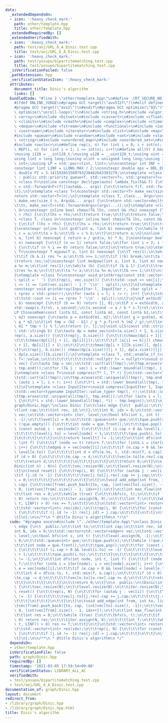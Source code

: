 ```yaml
---
data:
  _extendedDependsOn:
  - icon: ':heavy_check_mark:'
    path: other/template.hpp
    title: other/template.hpp
  _extendedRequiredBy: []
  _extendedVerifiedWith:
  - icon: ':heavy_check_mark:'
    path: test/aoj/GRL_6_A_Dinic.test.cpp
    title: test/aoj/GRL_6_A_Dinic.test.cpp
  - icon: ':heavy_check_mark:'
    path: test/yosupo/bipartitematching.test.cpp
    title: test/yosupo/bipartitematching.test.cpp
  _isVerificationFailed: false
  _pathExtension: hpp
  _verificationStatusIcon: ':heavy_check_mark:'
  attributes:
    document_title: Dinic's algorithm
    links: []
  bundledCode: "#line 2 \"other/template.hpp\"\n#define _CRT_SECURE_NO_WARNINGS\n\
    #ifdef ONLINE_JUDGE\n#pragma GCC target(\"avx512f\")\n#elif defined EVAL\n#else\n\
    #pragma GCC target(\"avx2\")\n#endif\n#pragma GCC optimize(\"O3\")\n#pragma GCC\
    \ optimize(\"unroll-loops\")\n#include <string.h>\n#include <algorithm>\n#include\
    \ <array>\n#include <bitset>\n#include <cassert>\n#include <cfloat>\n#include\
    \ <climits>\n#include <cmath>\n#include <complex>\n#include <ctime>\n#include\
    \ <deque>\n#include <fstream>\n#include <functional>\n#include <iomanip>\n#include\
    \ <iostream>\n#include <iterator>\n#include <list>\n#include <map>\n#include <memory>\n\
    #include <queue>\n#include <random>\n#include <set>\n#include <stack>\n#include\
    \ <string>\n#include <unordered_map>\n#include <unordered_set>\n#include <utility>\n\
    #include <vector>\n\n#define rep(i, n) for (int i = 0; i < int(n); i++)\n#define\
    \ REP(i, n) for (int i = 1; i <= int(n); i++)\n#define all(V) V.begin(), V.end()\n\
    \nusing i128 = __int128_t;\nusing u128 = __uint128_t;\nusing uint = unsigned int;\n\
    using lint = long long;\nusing ulint = unsigned long long;\nusing IP = std::pair<int,\
    \ int>;\nusing LP = std::pair<lint, lint>;\n\nconstexpr int INF = INT_MAX / 2;\n\
    constexpr lint LINF = LLONG_MAX / 2;\nconstexpr double eps = DBL_EPSILON;\nconstexpr\
    \ double PI = 3.141592653589793238462643383279;\n\ntemplate <class T>\nclass prique\
    \ : public std::priority_queue<T, std::vector<T>, std::greater<T>> {\n};\ntemplate\
    \ <class F>\ninline constexpr decltype(auto) lambda_fix(F&& f) {\n\treturn [f\
    \ = std::forward<F>(f)](auto&&... args) {\n\t\treturn f(f, std::forward<decltype(args)>(args)...);\n\
    \t};\n}\ntemplate <class T>\nconstexpr std::vector<T> make_vec(size_t n) {\n\t\
    return std::vector<T>(n);\n}\ntemplate <class T, class... Args>\nconstexpr auto\
    \ make_vec(size_t n, Args&&... args) {\n\treturn std::vector<decltype(make_vec<T>(args...))>(\n\
    \t\tn, make_vec<T>(std::forward<Args>(args)...));\n}\ntemplate <class T, class\
    \ U>\nconstexpr inline bool chmax(T& lhs, const U& rhs) noexcept {\n\tif (lhs\
    \ < rhs) {\n\t\tlhs = rhs;\n\t\treturn true;\n\t}\n\treturn false;\n}\ntemplate\
    \ <class T, class U>\nconstexpr inline bool chmin(T& lhs, const U& rhs) noexcept\
    \ {\n\tif (lhs > rhs) {\n\t\tlhs = rhs;\n\t\treturn true;\n\t}\n\treturn false;\n\
    }\nconstexpr inline lint gcd(lint a, lint b) noexcept {\n\twhile (b) {\n\t\tlint\
    \ c = a;\n\t\ta = b;\n\t\tb = c % b;\n\t}\n\treturn a;\n}\ninline lint lcm(lint\
    \ a, lint b) noexcept { return a / gcd(a, b) * b; }\nconstexpr bool isprime(lint\
    \ n) noexcept {\n\tif (n == 1) return false;\n\tfor (int i = 2; i * i <= n; i++)\
    \ {\n\t\tif (n % i == 0) return false;\n\t}\n\treturn true;\n}\ntemplate <class\
    \ T>\nconstexpr T mypow(T a, lint b) noexcept {\n\tT res(1);\n\twhile (true) {\n\
    \t\tif (b & 1) res *= a;\n\t\tb >>= 1;\n\t\tif (!b) break;\n\t\ta *= a;\n\t}\n\
    \treturn res;\n}\nconstexpr lint modpow(lint a, lint b, lint m) noexcept {\n\t\
    a %= m;\n\tlint res(1);\n\twhile (b) {\n\t\tif (b & 1) {\n\t\t\tres *= a;\n\t\t\
    \tres %= m;\n\t\t}\n\t\ta *= a;\n\t\ta %= m;\n\t\tb >>= 1;\n\t}\n\treturn res;\n\
    }\ntemplate <class T>\nconstexpr void printArray(const std::vector<T>& vec, char\
    \ split = ' ') {\n\trep(i, vec.size()) {\n\t\tstd::cout << vec[i];\n\t\tstd::cout\
    \ << (i == (int)vec.size() - 1 ? '\\n' : split);\n\t}\n}\ntemplate <class InputIter>\n\
    constexpr void printArray(InputIter l, InputIter r, char split = ' ') {\n\tauto\
    \ rprev = std::prev(r);\n\tfor (auto i = l; i != r; i++) {\n\t\tstd::cout << *i;\n\
    \t\tstd::cout << (i == rprev ? '\\n' : split);\n\t}\n}\nLP extGcd(lint a, lint\
    \ b) noexcept {\n\tif (b == 0) return {1, 0};\n\tLP s = extGcd(b, a % b);\n\t\
    std::swap(s.first, s.second);\n\ts.second -= a / b * s.first;\n\treturn s;\n}\n\
    LP ChineseRem(const lint& b1, const lint& m1, const lint& b2,\n\t\t\t  const lint&\
    \ m2) noexcept {\n\tauto p = extGcd(m1, m2);\n\tlint g = gcd(m1, m2), l = m1 /\
    \ g * m2;\n\tlint tmp = (b2 - b1) / g * p.first % (m2 / g);\n\tlint r = (b1 +\
    \ m1 * tmp + l) % l;\n\treturn {r, l};\n}\nint LCS(const std::string& a, const\
    \ std::string& b) {\n\tauto dp = make_vec<int>(a.size() + 1, b.size() + 1);\n\t\
    rep(i, a.size()) {\n\t\trep(j, b.size()) {\n\t\t\tchmax(dp[i + 1][j], dp[i][j]);\n\
    \t\t\tchmax(dp[i][j + 1], dp[i][j]);\n\t\t\tif (a[i] == b[j]) chmax(dp[i + 1][j\
    \ + 1], dp[i][j] + 1);\n\t\t}\n\t\tchmax(dp[i + 1][b.size()], dp[i][b.size()]);\n\
    \t}\n\trep(j, b.size()) chmax(dp[a.size()][j + 1], dp[a.size()][j]);\n\treturn\
    \ dp[a.size()][b.size()];\n}\ntemplate <class T, std::enable_if_t<std::is_convertible<int,\
    \ T>::value,\n\t\t\t\t\t\t\t\t\tstd::nullptr_t> = nullptr>\nvoid compress(std::vector<T>&\
    \ vec) {\n\tauto tmp = vec;\n\tstd::sort(all(tmp));\n\ttmp.erase(std::unique(all(tmp)),\
    \ tmp.end());\n\tfor (T& i : vec) i = std::lower_bound(all(tmp), i) - tmp.begin();\n\
    }\ntemplate <class T>\nvoid compress(T* l, T* r) {\n\tstd::vector<T> tmp(l, r);\n\
    \tstd::sort(all(tmp));\n\ttmp.erase(std::unique(all(tmp)), tmp.end());\n\tfor\
    \ (auto i = l; i < r; i++) {\n\t\t*i = std::lower_bound(all(tmp), *i) - tmp.begin();\n\
    \t}\n}\ntemplate <class InputIter>\nvoid compress(InputIter l, InputIter r) {\n\
    \tstd::vector<typename InputIter::value_type> tmp(l, r);\n\tstd::sort(all(tmp));\n\
    \ttmp.erase(std::unique(all(tmp)), tmp.end());\n\tfor (auto i = l; i < r; i++)\
    \ {\n\t\t*i = std::lower_bound(all(tmp), *i) - tmp.begin();\n\t}\n}\n#line 3 \"\
    graph/Dinic.hpp\"\nclass Dinic {\n\tclass edge {\n\t  public:\n\t\tint to;\n\t\
    \tlint cap;\n\t\tint rev, id;\n\t};\n\tint N, idx = 0;\n\tstd::vector<std::vector<edge>>\
    \ vec;\n\tstd::vector<int> iter, level;\n\tbool bfs(int s, int t) {\n\t\tlevel.assign(N,\
    \ -1);\n\t\tlevel[s] = 0;\n\t\tstd::queue<int> que;\n\t\tque.push(s);\n\t\twhile\
    \ (!que.empty()) {\n\t\t\tint node = que.front();\n\t\t\tque.pop();\n\t\t\tfor\
    \ (const auto& i : vec[node]) {\n\t\t\t\tif (i.cap > 0 && level[i.to] == -1) {\n\
    \t\t\t\t\tlevel[i.to] = level[node] + 1;\n\t\t\t\t\tque.push(i.to);\n\t\t\t\t\
    }\n\t\t\t}\n\t\t}\n\t\treturn level[t] != -1;\n\t}\n\tlint dfs(int node, int t,\
    \ lint f) {\n\t\tif (node == t) return f;\n\t\tfor (int& i = iter[node]; i < vec[node].size();\
    \ i++) {\n\t\t\tedge& e = vec[node][i];\n\t\t\tif (e.cap > 0 && level[node] <\
    \ level[e.to]) {\n\t\t\t\tlint d = dfs(e.to, t, std::min(f, e.cap));\n\t\t\t\t\
    if (d > 0) {\n\t\t\t\t\te.cap -= d;\n\t\t\t\t\tvec[e.to][e.rev].cap += d;\n\t\t\
    \t\t\treturn d;\n\t\t\t\t}\n\t\t\t}\n\t\t}\n\t\treturn 0;\n\t}\n\n  public:\n\t\
    Dinic(int n) : N(n) {\n\t\tvec.resize(N);\n\t\tlevel.resize(N);\n\t\titer.resize(N);\n\
    \t}\n\tvoid reset() {\n\t\trep(i, N) {\n\t\t\tfor (auto& j : vec[i]) {\n\t\t\t\
    \tif (j.id != -1) {\n\t\t\t\t\tvec[j.to][j.rev].cap += j.cap;\n\t\t\t\t\tj.cap\
    \ = 0;\n\t\t\t\t}\n\t\t\t}\n\t\t}\n\t}\n\tvoid add_edge(int from, int to, lint\
    \ cap) {\n\t\tvec[from].push_back({to, cap, (int)vec[to].size(), -1});\n\t\tvec[to].push_back({from,\
    \ 0, (int)vec[from].size() - 1, idx++});\n\t}\n\tlint max_flow(int s, int t) {\n\
    \t\tlint res = 0;\n\t\twhile (true) {\n\t\t\tbfs(s, t);\n\t\t\tif (level[t] <\
    \ 0) return res;\n\t\t\titer.assign(N, 0);\n\t\t\tlint f;\n\t\t\twhile ((f = dfs(s,\
    \ t, LINF)) > 0) res += f;\n\t\t}\n\t}\n\tstd::vector<lint> restore() const {\n\
    \t\tstd::vector<lint> res(idx);\n\t\trep(i, N) {\n\t\t\tfor (const auto& j : vec[i])\
    \ {\n\t\t\t\tif (j.id != -1) res[j.id] = j.cap;\n\t\t\t}\n\t\t}\n\t\treturn res;\n\
    \t}\n};\n\n/**\n * @title Dinic's algorithm\n */\n"
  code: "#pragma once\n#include \"../other/template.hpp\"\nclass Dinic {\n\tclass\
    \ edge {\n\t  public:\n\t\tint to;\n\t\tlint cap;\n\t\tint rev, id;\n\t};\n\t\
    int N, idx = 0;\n\tstd::vector<std::vector<edge>> vec;\n\tstd::vector<int> iter,\
    \ level;\n\tbool bfs(int s, int t) {\n\t\tlevel.assign(N, -1);\n\t\tlevel[s] =\
    \ 0;\n\t\tstd::queue<int> que;\n\t\tque.push(s);\n\t\twhile (!que.empty()) {\n\
    \t\t\tint node = que.front();\n\t\t\tque.pop();\n\t\t\tfor (const auto& i : vec[node])\
    \ {\n\t\t\t\tif (i.cap > 0 && level[i.to] == -1) {\n\t\t\t\t\tlevel[i.to] = level[node]\
    \ + 1;\n\t\t\t\t\tque.push(i.to);\n\t\t\t\t}\n\t\t\t}\n\t\t}\n\t\treturn level[t]\
    \ != -1;\n\t}\n\tlint dfs(int node, int t, lint f) {\n\t\tif (node == t) return\
    \ f;\n\t\tfor (int& i = iter[node]; i < vec[node].size(); i++) {\n\t\t\tedge&\
    \ e = vec[node][i];\n\t\t\tif (e.cap > 0 && level[node] < level[e.to]) {\n\t\t\
    \t\tlint d = dfs(e.to, t, std::min(f, e.cap));\n\t\t\t\tif (d > 0) {\n\t\t\t\t\
    \te.cap -= d;\n\t\t\t\t\tvec[e.to][e.rev].cap += d;\n\t\t\t\t\treturn d;\n\t\t\
    \t\t}\n\t\t\t}\n\t\t}\n\t\treturn 0;\n\t}\n\n  public:\n\tDinic(int n) : N(n)\
    \ {\n\t\tvec.resize(N);\n\t\tlevel.resize(N);\n\t\titer.resize(N);\n\t}\n\tvoid\
    \ reset() {\n\t\trep(i, N) {\n\t\t\tfor (auto& j : vec[i]) {\n\t\t\t\tif (j.id\
    \ != -1) {\n\t\t\t\t\tvec[j.to][j.rev].cap += j.cap;\n\t\t\t\t\tj.cap = 0;\n\t\
    \t\t\t}\n\t\t\t}\n\t\t}\n\t}\n\tvoid add_edge(int from, int to, lint cap) {\n\t\
    \tvec[from].push_back({to, cap, (int)vec[to].size(), -1});\n\t\tvec[to].push_back({from,\
    \ 0, (int)vec[from].size() - 1, idx++});\n\t}\n\tlint max_flow(int s, int t) {\n\
    \t\tlint res = 0;\n\t\twhile (true) {\n\t\t\tbfs(s, t);\n\t\t\tif (level[t] <\
    \ 0) return res;\n\t\t\titer.assign(N, 0);\n\t\t\tlint f;\n\t\t\twhile ((f = dfs(s,\
    \ t, LINF)) > 0) res += f;\n\t\t}\n\t}\n\tstd::vector<lint> restore() const {\n\
    \t\tstd::vector<lint> res(idx);\n\t\trep(i, N) {\n\t\t\tfor (const auto& j : vec[i])\
    \ {\n\t\t\t\tif (j.id != -1) res[j.id] = j.cap;\n\t\t\t}\n\t\t}\n\t\treturn res;\n\
    \t}\n};\n\n/**\n * @title Dinic's algorithm\n */"
  dependsOn:
  - other/template.hpp
  isVerificationFile: false
  path: graph/Dinic.hpp
  requiredBy: []
  timestamp: '2021-03-05 17:59:54+09:00'
  verificationStatus: LIBRARY_ALL_AC
  verifiedWith:
  - test/yosupo/bipartitematching.test.cpp
  - test/aoj/GRL_6_A_Dinic.test.cpp
documentation_of: graph/Dinic.hpp
layout: document
redirect_from:
- /library/graph/Dinic.hpp
- /library/graph/Dinic.hpp.html
title: Dinic's algorithm
---
```

